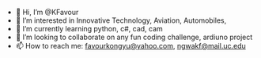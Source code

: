 - 👋 Hi, I’m @KFavour
- 👀 I’m interested in Innovative Technology, Aviation, Automobiles, 
- 🌱 I’m currently learning python, c#, cad, cam
- 💞️ I’m looking to collaborate on any fun coding challenge, ardiuno project
- 📫 How to reach me: favourkongyu@yahoo.com, ngwakf@mail.uc.edu

<!---
KFavour/KFavour is a ✨ special ✨ repository because its `README.md` (this file) appears on your GitHub profile.
You can click the Preview link to take a look at your changes.
--->
